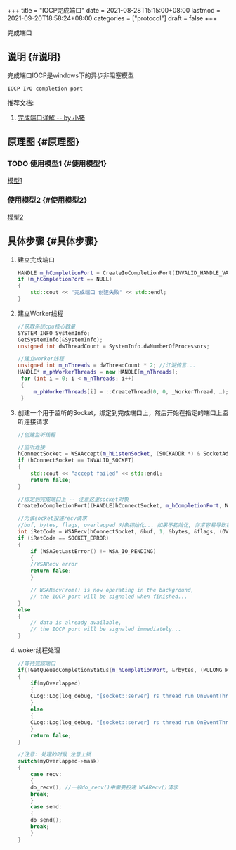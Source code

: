+++
title = "IOCP完成端口"
date = 2021-08-28T15:15:00+08:00
lastmod = 2021-09-20T18:58:24+08:00
categories = ["protocol"]
draft = false
+++

完成端口

<!--more-->


## 说明 {#说明}

完成端口IOCP是windows下的异步非阻塞模型

```text
IOCP I/O completion port
```

推荐文档:

1.  [完成端口详解 -- by 小猪](https://cloud.tencent.com/developer/article/1470239)


## 原理图 {#原理图}


### <span class="org-todo todo TODO">TODO</span> 使用模型1 {#使用模型1}

[模型1](/ox-hugo/type1.png)


### 使用模型2 {#使用模型2}

[模型2](/ox-hugo/type2.jpeg)


## 具体步骤 {#具体步骤}

1.  建立完成端口

    ```c++
    HANDLE m_hCompletionPort = CreateIoCompletionPort(INVALID_HANDLE_VALUE, NULL, 0, 0 );
    if (m_hCompletionPort == NULL)
    {
        std::cout << "完成端口 创建失败" << std::endl;
    }
    ```

2.  建立Worker线程

    ```c++
    //获取系统cpu核心数量
    SYSTEM_INFO SystemInfo;
    GetSystemInfo(&SystemInfo);
    unsigned int dwThreadCount = SystemInfo.dwNumberOfProcessors;

    //建立worker线程
    unsigned int m_nThreads = dwThreadCount * 2; //江湖传言...
    HANDLE* m_phWorkerThreads = new HANDLE[m_nThreads];
     for (int i = 0; i < m_nThreads; i++)
     {
         m_phWorkerThreads[i] = ::CreateThread(0, 0, _WorkerThread, …);
     }
    ```

3.  创建一个用于监听的Socket，绑定到完成端口上，然后开始在指定的端口上监听连接请求

    ```c++
    //创建监听线程

    //监听连接
    hConnectSocket = WSAAccept(m_hListenSocket, (SOCKADDR *) & SocketAddr, &nBufferSize, NULL, NULL);
    if (hConnectSocket == INVALID_SOCKET)
    {
        std::cout << "accept failed" << std::endl;
        return false;
    }

    //绑定到完成端口上 -- 注意这里socket对象
    CreateIoCompletionPort((HANDLE)hConnectSocket, m_hCompletionPort, NULL, 0);

    //为该socket投递recv请求
    //buf, bytes, flags, overlapped 对象初始化... 如果不初始化, 非常容易导致错误
    int iRetCode = WSARecv(hConnectSocket, &buf, 1, &bytes, &flags, (OVERLAPPED*)m_recvOverlapped, NULL);
    if (iRetCode == SOCKET_ERROR)
    {
        if (WSAGetLastError() != WSA_IO_PENDING)
        {
    	//WSARecv error
    	return false;
        }

        // WSARecvFrom() is now operating in the background,
        // the IOCP port will be signaled when finished...
    }
    else
    {
        // data is already available,
        // the IOCP port will be signaled immediately...
    }
    ```

4.  woker线程处理

    ```c++
    //等待完成端口
    if(!GetQueuedCompletionStatus(m_hCompletionPort, &rbytes, (PULONG_PTR) & pServerSocketItem, (LPOVERLAPPED*)&myOverlapped, INFINITE))
    {
        if(myOverlapped)
        {
    	CLog::Log(log_debug, "[socket::server] rs thread run OnEventThreadRun  WSARecvFrom() failed");
        }
        else
        {
    	CLog::Log(log_debug, "[socket::server] rs thread run OnEventThreadRun  GetQueuedCompletionStatus() failed");
        }
        return false;
    }

    //注意: 处理的时候 注意上锁
    switch(myOverlapped->mask)
    {
    	case recv:
        {
    	do_recv(); //一般do_recv()中需要投递 WSARecv()请求
    	break;
        }
    	case send:
        {
    	do_send();
    	break;
        }
    }
    ```